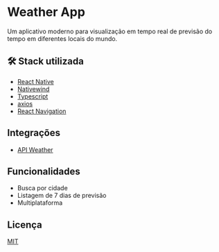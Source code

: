 
# Weather App

Um aplicativo moderno para visualização em tempo real de previsão do tempo em diferentes locais do mundo.

## 🛠 Stack utilizada

- [React Native](https://reactnative.dev/)
- [Nativewind](https://www.nativewind.dev/)
- [Typescript](https://www.typescriptlang.org/)
- [axios](https://axios-http.com/ptbr/)
- [React Navigation](https://reactnavigation.org/)

## Integrações
- [API Weather](https://www.weatherapi.com/)


## Funcionalidades

- Busca por cidade
- Listagem de 7 dias de previsão
- Multiplataforma

## Licença

[MIT](https://choosealicense.com/licenses/mit/)

